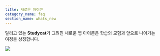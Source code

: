 ```yaml
---
title: 새로운 아이콘
category_name: faq
section_name: whats_new
---
```

달리고 있는 **Studycat**가 그려진 새로운 앱 아이콘은 학습의 모험과 앞으로 나아가는 여정을 상징합니다.
  
![](https://help.studycat.com/hc/article_attachments/40378210068889)